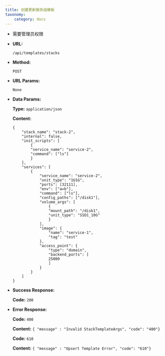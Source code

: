 ```yaml
---
title: 创建更新服务组模板
taxonomy:
    category: docs
---
```


- 需要管理员权限

* **URL:**

    `/api/templates/stacks`

* **Method:**

    `POST`

* **URL Params:**

    `None`

* **Data Params:**

	**Type:** `application/json`
	
	**Content:**

    ```
	{
		"stack_name": "stack-2",
		"internal": false,
		"init_scripts": [
			{
			"service_name": "service-2",
			"command": ["ls"]
			}
		],
		"services": [
			{
				"service_name": "service-2",
				"unit_type": "1U1G",
				"ports": [32111],
				"env": ["a=b"],
				"command": ["ls"],
				"config_paths": ["/disk1"],
				"volume_args": [
					{
					"mount_path": "/disk1",
					"unit_type": "SSD1_10G"
					}
				],
				"image": {
					"name": "service-1",
					"tag": "test"
				},
				"access_point": {
					"type": "domain",
					"backend_ports": [
					25000
					]
				}
			}
		]
	}
	```	

* **Success Response:**

	**Code:** `200`

* **Error Response:**

	**Code:** `400`
  	
  	**Content:** `{ "message" : "Invalid StackTemplateArgs", "code": "400"}`

	**Code:** `610`
  	
  	**Content:** `{ "message" : "Upsert Template Error", "code": "610"}`